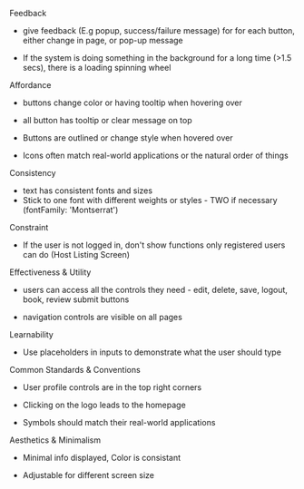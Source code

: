 Feedback

- give feedback (E.g popup, success/failure message) for for each button, either change in page, or pop-up message

- If the system is doing something in the background for a long time (>1.5 secs), there is a loading spinning wheel

Affordance

- buttons change color or having tooltip when hovering over

- all button has tooltip or clear message on top

- Buttons are outlined or change style when hovered over

- Icons often match real-world applications or the natural order of things

Consistency
- text has consistent fonts and sizes
- Stick to one font with different weights or styles - TWO if necessary (fontFamily: 'Montserrat')

Constraint
- If the user is not logged in, don't show functions only registered users can do (Host Listing Screen)

Effectiveness & Utility
- users can access all the controls they need - edit, delete, save, logout, book, review submit buttons

- navigation controls are visible on all pages

Learnability
- Use placeholders in inputs to demonstrate what the user should type

Common Standards & Conventions
- User profile controls are  in the top right corners

- Clicking on the logo leads to the homepage

- Symbols should match their real-world applications

Aesthetics & Minimalism
- Minimal info displayed, Color is consistant

- Adjustable for different screen size


